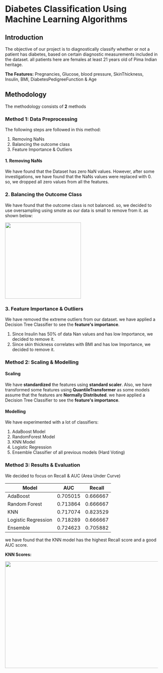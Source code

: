 # Diabetes Classification Using Machine Learning Algorithms


## Introduction
The objective of our project is to diagnostically classify whether or not a patient has diabetes, based on certain diagnostic measurements included in the dataset. all patients here are females at least 21 years old of Pima Indian heritage.

**The Features:** Pregnancies, Glucose, blood pressure, SkinThickness, Insulin, BMI, DiabetesPedigreeFunction & Age
## Methodology
The methodology consists of **2** methods

### Method 1: Data Preprocessing

The following steps are followed in this method:
1. Removing NaNs 
2. Balancing the outcome class
3. Feature Importance & Outliers

#### 1. Removing NaNs
We have found that the Dataset has zero NaN values. However, after some investigations, we have found that the NaNs values were replaced with 0.
so, we dropped all zero values from all the features.

### 2. Balancing the Outcome Class
We have found that the outcome class is not balanced. so, we decided to use oversampling using smote as our data is small to remove from it.
as shown below: 

<img src="https://github.com/a5medashraf/Diabetes-Classification-Using-Machine-Learning-Algorithms/assets/72763763/96083576-3296-4379-a843-a2c1af7f5991" width="250" height="250">

### 3. Feature Importance & Outliers
We have removed the extreme outliers from our dataset.
we have applied a Decision Tree Classifier to see the **feature's importance**. 
1. Since Insulin has 50% of data Nan values and has low Importance, we decided to remove it.
2. Since skin thickness correlates with BMI and has low Importance, we decided to remove it.

   
### Method 2: Scaling & Modelling
#### Scaling
We have **standardized** the features using **standard scaler**.
Also, we have transformed some features using **QuantileTransformer** as some models assume that the features are **Normally Distributed**.
we have applied a Decision Tree Classifier to see the **feature's importance**. 

#### Modelling

We have experimented with a lot of classifiers:
1. AdaBoost Model
2. RandomForest Model
3. KNN Model
4. Logistic Regression
5. Ensemble Classifier of all previous models (Hard Voting)

### Method 3: Results & Evaluation
We decided to focus on Recall & AUC (Area Under Curve)

| Model               | AUC      | Recall  |
|---------------------|----------|---------|
| AdaBoost            | 0.705015 | 0.666667|
| Random Forest       | 0.713864 | 0.666667|
| KNN                 | 0.717074 | 0.823529|
| Logistic Regression | 0.718289 | 0.666667|
| Ensemble            | 0.724623 | 0.705882|

we have found that the KNN model has the highest Recall score and a good AUC score.

**KNN Scores:**

<img src="https://github.com/a5medashraf/Diabetes-Classification-Using-Machine-Learning-Algorithms/assets/72763763/f98417ae-6902-49be-8dd5-66bd85d12156" width="650" height="350">

